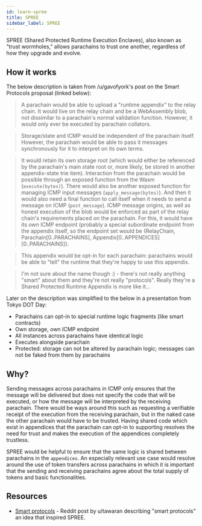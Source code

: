 ```yaml
---
id: learn-spree
title: SPREE
sidebar_label: SPREE
---
```


SPREE (Shared Protected Runtime Execution Enclaves), also known as "trust wormholes," allows parachains to trust one another, regardless of how they upgrade and evolve.

## How it works

The below description is taken from /u/gavofyork's post on the Smart Protocols proposal (linked below):

> A parachain would be able to upload a "runtime appendix" to the relay chain. It would live on the relay chain and be a WebAssembly blob, not dissimilar to a parachain's normal validation function. However, it would only ever be executed by parachain collators.

> Storage/state and ICMP would be independent of the parachain itself. However, the parachain would be able to pass it messages synchronously for it to interpret on its own terms.

> It would retain its own storage root (which would either be referenced by the parachain's main state root or, more likely, be stored in another appendix-state trie item). Interaction from the parachain would be possible through an exposed function from the Wasm (`execute(bytes)`). There would also be another exposed function for managing ICMP input messages (`apply_message(bytes)`). And then it would also need a final function to call itself when it needs to send a message on ICMP (`post_message`). ICMP message origins, as well as honest execution of the blob would be enforced as part of the relay chain's requirements placed on the parachain. For this, it would have its own ICMP endpoint (probably a special subordinate endpoint from the appendix itself, so the endpoint set would be {RelayChain, Parachain\[0..PARACHAINS], Appendix[0..APPENDICES\]\[0..PARACHAINS\]}.

> This appendix would be opt-in for each parachain: parachains would be able to "tell" the runtime that they're happy to use this appendix.

> I'm not sure about the name though :) - there's not really anything "smart" about them and they're not really "protocols". Really they're a Shared Protected Runtime Appendix is more like it...

Later on the description was simplified to the below in a presentation from Tokyo DOT Day:

- Parachains can opt-in to special runtime logic fragments (like smart contracts)
- Own storage, own ICMP endpoint
- All instances across parachains have identical logic
- Executes alongside parachain
- Protected: storage can not be altered by parachain logic; messages can not be faked from them by parachains

## Why?

Sending messages across parachains in ICMP only ensures that the message will be delivered but does not specify the code that will be executed, or how the message will be interpreted by the receiving parachain. There would be ways around this such as requesting a verifiable receipt of the execution from the receiving parachain, but in the naked case the other parachain would have to be trusted. Having shared code which exist in appendices that the parachain can opt-in to supporting resolves the need for trust and makes the execution of the appendices completely trustless.

SPREE would be helpful to ensure that the same logic is shared between parachains in the `appendices`. An especially relevant use case would resolve around the use of token transfers across parachains in which it is important that the sending and receiving parachains agree about the total supply of tokens and basic functionalities.

## Resources

- [Smart protocols](https://www.reddit.com/r/dot/comments/b6kljn/smartprotocols_idea/) - Reddit post by u/tawaran describing "smart protocols" an idea that inspired SPREE.
